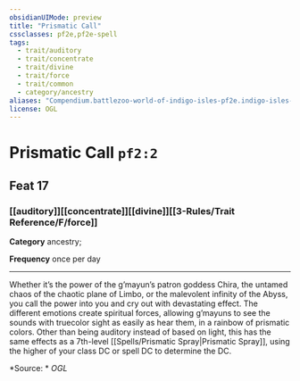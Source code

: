 ```yaml
---
obsidianUIMode: preview
title: "Prismatic Call"
cssclasses: pf2e,pf2e-spell
tags:
  - trait/auditory
  - trait/concentrate
  - trait/divine
  - trait/force
  - trait/common
  - category/ancestry
aliases: "Compendium.battlezoo-world-of-indigo-isles-pf2e.indigo-isles-feats.Item.0lB26El5DMh2IV6o"
license: OGL
---
```

# Prismatic Call `pf2:2`
## Feat 17
### [[auditory]][[concentrate]][[divine]][[3-Rules/Trait Reference/F/force]]

**Category** ancestry; 




**Frequency** once per day

* * *

Whether it’s the power of the g’mayun’s patron goddess Chira, the untamed chaos of the chaotic plane of Limbo, or the malevolent infinity of the Abyss, you call the power into you and cry out with devastating effect. The different emotions create spiritual forces, allowing g’mayuns to see the sounds with truecolor sight as easily as hear them, in a rainbow of prismatic colors. Other than being auditory instead of based on light, this has the same effects as a 7th-level [[Spells/Prismatic Spray|Prismatic Spray]], using the higher of your class DC or spell DC to determine the DC.

*Source: *
*OGL*